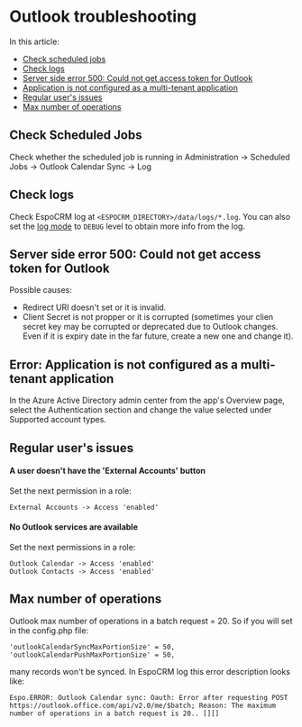 # Outlook troubleshooting

In this article:

* [Check scheduled jobs](#check-scheduled-jobs)
* [Check logs](#check-logs)
* [Server side error 500: Could not get access token for Outlook](#server-side-error-500-could-not-get-access-token-for-outlook)
* [Application is not configured as a multi-tenant application](#error-application-is-not-configured-as-a-multi-tenant-application)
* [Regular user's issues](#regular-users-issues)
* [Max number of operations](#max-number-of-operations)

## Check Scheduled Jobs

Check whether the scheduled job is running in Administration -> Scheduled Jobs -> Outlook Calendar Sync -> Log

## Check logs

Check EspoCRM log at `<ESPOCRM_DIRECTORY>/data/logs/*.log`. You can also set the [log mode](../../administration/troubleshooting.md#enabling-debug-mode-for-a-logger) to `DEBUG` level to obtain more info from the log.

## Server side error 500: Could not get access token for Outlook

Possible causes:

* Redirect URI doesn't set or it is invalid.
* Client Secret is not propper or it is corrupted (sometimes your clien secret key may be corrupted or deprecated due to Outlook changes. Even if it is expiry date in the far future, create a new one and change it). 

## Error: Application is not configured as a multi-tenant application

In the Azure Active Directory admin center from the app's Overview page, select the Authentication section and change the value selected under Supported account types.

## Regular user's issues

#### A user doesn't have the 'External Accounts' button

Set the next permission in a role:
```
External Accounts -> Access 'enabled'
```
#### No Outlook services are available

Set the next permissions in a role:
```
Outlook Calendar -> Access 'enabled'
Outlook Contacts -> Access 'enabled'
```

## Max number of operations

Outlook max number of operations in a batch request = 20. So if you will set in the config.php file: 
```
'outlookCalendarSyncMaxPortionSize' = 50,
'outlookCalendarPushMaxPortionSize' = 50,
```
many records won't be synced. In EspoCRM log this error description looks like:
```
Espo.ERROR: Outlook Calendar sync: Oauth: Error after requesting POST https://outlook.office.com/api/v2.0/me/$batch; Reason: The maximum number of operations in a batch request is 20.. [][]
```
